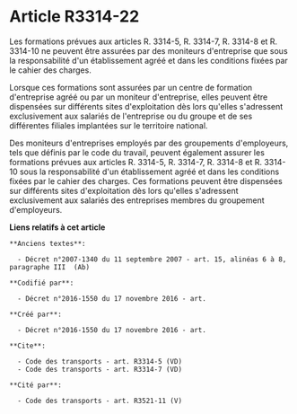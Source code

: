 # Article R3314-22

Les formations prévues aux articles R. 3314-5, R. 3314-7, R. 3314-8 et R. 3314-10 ne peuvent être assurées par des moniteurs
d'entreprise que sous la responsabilité d'un établissement agréé et dans les conditions fixées par le cahier des charges. 

Lorsque ces formations sont assurées par un centre de formation d'entreprise agréé ou par un moniteur d'entreprise, elles
peuvent être dispensées sur différents sites d'exploitation dès lors qu'elles s'adressent exclusivement aux salariés de
l'entreprise ou du groupe et de ses différentes filiales implantées sur le territoire national. 

Des moniteurs d'entreprises employés par des groupements d'employeurs, tels que définis par le code du travail, peuvent
également assurer les formations prévues aux articles R. 3314-5, R. 3314-7, R. 3314-8 et R. 3314-10 sous la responsabilité
d'un établissement agréé et dans les conditions fixées par le cahier des charges. Ces formations peuvent être dispensées sur
différents sites d'exploitation dès lors qu'elles s'adressent exclusivement aux salariés des entreprises membres du
groupement d'employeurs.

**Liens relatifs à cet article**

	**Anciens textes**:

	  - Décret n°2007-1340 du 11 septembre 2007 - art. 15, alinéas 6 à 8, paragraphe III  (Ab)

	**Codifié par**:

	  - Décret n°2016-1550 du 17 novembre 2016 - art.

	**Créé par**:

	  - Décret n°2016-1550 du 17 novembre 2016 - art.

	**Cite**:

	  - Code des transports - art. R3314-5 (VD)
	  - Code des transports - art. R3314-7 (VD)

	**Cité par**:

	  - Code des transports - art. R3521-11 (V)
